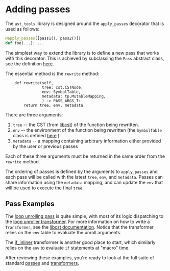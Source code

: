 # Adding passes
The `ast_tools` library is designed around the `apply_passes` decorator that is
used as follows:
```python
@apply_passes([pass1(), pass2()])
def foo(...): ...
```

The simplest way to extend the library is to define a new pass that works with
this decorator.  This is achieved by subclassing the `Pass` abstract class, see
the definition
[here](https://github.com/leonardt/ast_tools/blob/master/ast_tools/passes/base.py#L13).

The essential method is the `rewrite` method:
```
    def rewrite(self,
                tree: cst.CSTNode,
                env: SymbolTable,
                metadata: tp.MutableMapping,
                ) -> PASS_ARGS_T:
        return tree, env, metadata
```

There are three arguments:
1. `tree` -- the CST (from [libcst](https://libcst.readthedocs.io/en/latest/))
   of the function being rewritten.
2. `env` -- the environment of the function being rewritten (the `SymbolTable`
   class is defined
   [here](https://github.com/leonardt/ast_tools/blob/master/ast_tools/stack.py#L21)
   ).
3. `metadata` -- a mapping containing arbitrary information either provided by
   the user or previous passes

Each of these three arguments must be returned in the same order from the `rewrite` method.

The ordering of passes is defined by the arguments to `apply_passes` and each
pass will be called with the latest `tree`, `env`, and `metadata`.  Passes can
share information using the `metadata` mapping, and can update the `env` that
will be used to execute the final `tree`.

## Pass Examples

The [loop unrolling
pass](https://github.com/leonardt/ast_tools/blob/master/ast_tools/passes/loop_unroll.py)
is quite simple, with most of its logic dispatching to the [loop unroller
transformer](https://github.com/leonardt/ast_tools/blob/master/ast_tools/transformers/loop_unroller.py).
For more information on how to write a `Transformer`, see the [libcst
documentation](https://libcst.readthedocs.io/en/latest/tutorial.html#Build-Visitor-or-Transformer).
Notice that the transformer relies on the `env` table to evaluate the unroll
arguments.

The
[if_inliner](https://github.com/leonardt/ast_tools/blob/master/ast_tools/transformers/if_inliner.py)
transformer is another good place to start, which similarly relies on the `env`
to evaluate `if` statements at "macro" time.

After reviewing these examples, you're ready to look at the full suite of
standard
[passes](https://github.com/leonardt/ast_tools/tree/master/ast_tools/passes)
and
[transformers](https://github.com/leonardt/ast_tools/tree/master/ast_tools/transformers).
